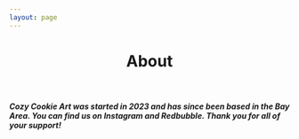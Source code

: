 ```yaml
---
layout: page
---
```


<p>
  <header>
    <h1 align="center">About</h1>
  </header>
</p>

<p>
  <h5 align="left"> Cozy Cookie Art was started in 2023 and has since been based in the Bay Area. You can find us on Instagram and Redbubble. Thank you for all of your support!</h5>
</p>
